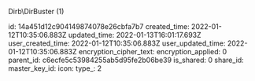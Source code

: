 Dirb\DirBuster (1)

id: 14a451d12c904149874078e26cbfa7b7
created_time: 2022-01-12T10:35:06.883Z
updated_time: 2022-01-13T16:01:17.693Z
user_created_time: 2022-01-12T10:35:06.883Z
user_updated_time: 2022-01-12T10:35:06.883Z
encryption_cipher_text: 
encryption_applied: 0
parent_id: c6ecfe5c53984255ab5d95fe2b06be39
is_shared: 0
share_id: 
master_key_id: 
icon: 
type_: 2
